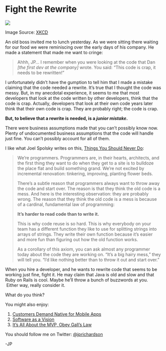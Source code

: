 <!--
id: 4984142588
link: http://techneur.com/post/4984142588/fight-the-rewrite
slug: fight-the-rewrite
date: Wed Apr 27 2011 08:50:00 GMT-0500 (CDT)
publish: 2011-04-027
tags: business, software-development
-->


Fight the Rewrite
=================

![](http://media.tumblr.com/tumblr_lkbd0mgAWv1qzbc4f.png)

Image Source: [XKCD](http://xkcd.com/844/)

An old boss invited me to lunch yesterday. As we were sitting there
waiting for our food we were reminiscing over the early days of his
company. He made a statement that made me want to cringe:

> Ahhh, JP… I remember when you were looking at the code that Dan *[the
> first dev at the company]* wrote. You said: “This code is crap, it
> needs to be rewritten!”

I unfortunately didn’t have the gumption to tell him that I made a
mistake claiming that the code needed a rewrite. It’s true that I
thought the code was messy. But, in my anecdotal experience, it seems to
me that most developers that look at the code written by other
developers, think that the code is crap. Actually, developers that look
at their own code years later think that their own code is crap. They
are probably right; the code is crap.

**But, to believe that a rewrite is needed, is a *junior mistake*.**

There were business assumptions made that you can’t possibly know now.
Plenty of undocumented business assumptions that the code will handle
just fine. You can’t possibly account for all of them.

I like what Joel Spolsky writes on this, [Things You Should Never
Do](http://www.joelonsoftware.com/articles/fog0000000069.html):

> We’re programmers. Programmers are, in their hearts, architects, and
> the first thing they want to do when they get to a site is to bulldoze
> the place flat and build something grand. We’re not excited by
> incremental renovation: tinkering, improving, planting flower beds.
>
> There’s a subtle reason that programmers always want to throw away the
> code and start over. The reason is that they think the old code is a
> mess. And here is the interesting observation: they are probably
> wrong. The reason that they think the old code is a mess is because of
> a cardinal, fundamental law of programming:
>
> **It’s harder to read code than to write it.**
>
> This is why code reuse is so hard. This is why everybody on your team
> has a different function they like to use for splitting strings into
> arrays of strings. They write their own function because it’s easier
> and more fun than figuring out how the old function works.
>
> As a corollary of this axiom, you can ask almost any programmer today
> about the code they are working on. “It’s a big hairy mess,” they will
> tell you. “I’d like nothing better than to throw it out and start
> over.”

When you hire a developer, and he wants to rewrite code that seems to be
working just fine, fight it. He may claim that Java is old and slow and
that Ruby on Rails is cool. Maybe he’ll throw a bunch of buzzwords at
you.  Either way, really consider it.

What do you think?

You might also enjoy:

1.  [Customers Demand Native for Mobile
    Apps](http://techneur.com/post/3068783134/customers-demand-native-for-mobile-apps)
2.  [Software as a
    Vision](http://techneur.com/post/696422394/software-as-a-vision)
3.  [It’s All About the MVP, Obey Gall’s
    Law](http://techneur.com/post/656259481/mvp-galls-law)

You should follow me on Twitter:
[@jprichardson](http://twitter.com/jprichardson)

-JP

